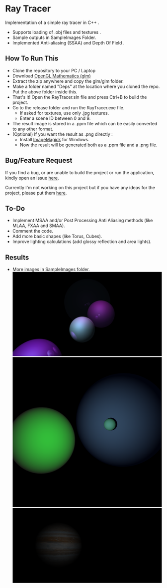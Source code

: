 
# Ray Tracer

Implementation of a simple ray tracer in C++ .
*   Supports loading of .obj files and textures .  
*  Sample outputs in SampleImages Folder.  
* Implemented Anti-aliasing (SSAA) and Depth Of Field .  

## How To Run This
* Clone the repository to your PC / Laptop
* Download [OpenGL Mathematics (glm)](https://glm.g-truc.net/0.9.9/index.html)
* Extract the zip anywhere and copy the glm/glm folder.
* Make a folder named "Deps" at the location where you cloned the repo. Put the above folder inside this.
* That's it! Open the RayTracer.sln file and press Ctrl+B to build the project.
* Go to the release folder and run the RayTracer.exe file. 
	* If asked for textures, use only .jpg textures.
	* Enter a scene ID between 0 and 9.
* The result image is stored in a .ppm file which can be easily converted to any other format.
* (Optional) If you want the result as .png directly :
	* Install [ImageMagick](https://imagemagick.org/script/download.php) for Windows.
	* Now the result will be generated both as a .ppm file and a .png file.
	
## Bug/Feature Request
If you find a bug, or are unable to build the project or run the application, kindly open an issue [here](https://github.com/The-curs0r/RayTracer/issues/new?assignees=&labels=&template=bug_report.md&title=).

Currently I'm not working on this project but if you have any ideas for the project, please put them [here](https://github.com/The-curs0r/RayTracer/issues/new?assignees=&labels=&template=feature_request.md&title=).

## To-Do
* Implement MSAA and/or Post Processing Anti Aliasing methods (like MLAA, FXAA and SMAA).
* Comment the code.
* Add more basic shapes (like Torus, Cubes).
* Improve lighting calculations (add glossy reflection and area lights).

## Results
* More images in SampleImages folder.
![](SampleImages/Scene_4_Spheres4k.png)
![](SampleImages/Spheres.png)
![](SampleImages/LitJupiter.png)

